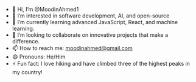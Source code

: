 - 👋 Hi, I’m @MoodinAhmed1
- 👀 I’m interested in software development, AI, and open-source
- 🌱 I’m currently learning advanced JavaScript, React, and machine learning.
- 💞️ I’m looking to collaborate on innovative projects that make a difference.
- 📫 How to reach me: moodinahmed@gmail.com
- 😄 Pronouns: He/Him
- ⚡ Fun fact: I love hiking and have climbed three of the highest peaks in my country!


